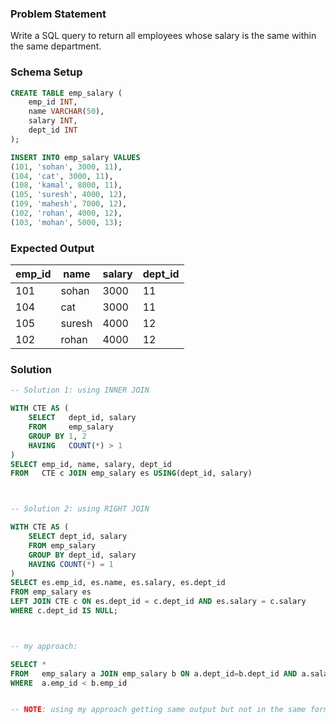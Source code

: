 ### Problem Statement

Write a SQL query to return all employees whose salary is the same within the same department.


### Schema Setup

```sql
CREATE TABLE emp_salary (
    emp_id INT,
    name VARCHAR(50),
    salary INT,
    dept_id INT
);

INSERT INTO emp_salary VALUES
(101, 'sohan', 3000, 11),
(104, 'cat', 3000, 11),
(108, 'kamal', 8000, 11),
(105, 'suresh', 4000, 12),
(109, 'mahesh', 7000, 12),
(102, 'rohan', 4000, 12),
(103, 'mohan', 5000, 13);
```


### Expected Output

| emp_id | name   | salary | dept_id |
|--------|--------|--------|---------|
| 101    | sohan  | 3000   | 11      |
| 104    | cat    | 3000   | 11      |
| 105    | suresh | 4000   | 12      |
| 102    | rohan  | 4000   | 12      |


### Solution

```sql
-- Solution 1: using INNER JOIN

WITH CTE AS (
	SELECT   dept_id, salary
	FROM     emp_salary
	GROUP BY 1, 2
	HAVING   COUNT(*) > 1
)
SELECT emp_id, name, salary, dept_id
FROM   CTE c JOIN emp_salary es USING(dept_id, salary)



-- Solution 2: using RIGHT JOIN

WITH CTE AS (
    SELECT dept_id, salary
    FROM emp_salary
    GROUP BY dept_id, salary
    HAVING COUNT(*) = 1
)
SELECT es.emp_id, es.name, es.salary, es.dept_id
FROM emp_salary es
LEFT JOIN CTE c ON es.dept_id = c.dept_id AND es.salary = c.salary
WHERE c.dept_id IS NULL;



-- my approach: 

SELECT *
FROM   emp_salary a JOIN emp_salary b ON a.dept_id=b.dept_id AND a.salary=b.salary 
WHERE  a.emp_id < b.emp_id


-- NOTE: using my approach getting same output but not in the same format (amount of columns)
```


